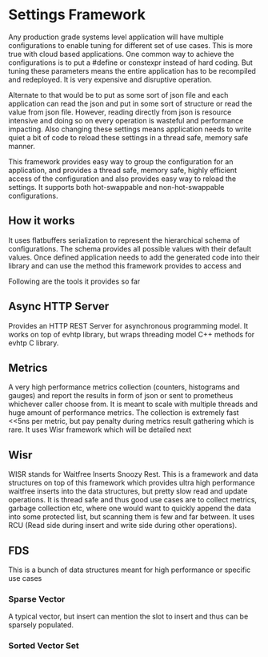 # Settings Framework

Any production grade systems level application will have multiple configurations to enable tuning for different set of 
use cases. This is more true with cloud based applications. One common way to achieve the configurations is to put a 
#define or constexpr instead of hard coding. But tuning these parameters means the entire application has to be 
recompiled and redeployed. It is very expensive and disruptive operation.

Alternate to that would be to put as some sort of json file and each application can read the json and put in some
sort of structure or read the value from json file. However, reading directly from json is resource intensive and doing
so on every operation is wasteful and performance impacting. Also changing these settings means application needs to
write quiet a bit of code to reload these settings in a thread safe, memory safe manner.

This framework provides easy way to group the configuration for an application, and provides a thread safe, memory safe,
highly efficient access of the configuration and also provides easy way to reload the settings. It supports both 
hot-swappable and non-hot-swappable configurations.

## How it works
It uses flatbuffers serialization to represent the hierarchical schema of configurations. The schema provides all
possible values with their default values. Once defined application needs to add the generated code into their library 
and can use the method this framework provides to access and 

Following are the tools it provides so far

## Async HTTP Server

Provides an HTTP REST Server for asynchronous programming model. It works on top of evhtp library, but wraps threading model
C++ methods for evhtp C library.

## Metrics

A very high performance metrics collection (counters, histograms and gauges) and report the results in form of json or 
sent to prometheus whichever caller choose from. It is meant to scale with multiple threads and huge amount of performance
metrics. The collection is extremely fast <<5ns per metric, but pay penalty during metrics result gathering which is rare. It
uses Wisr framework which will be detailed next

## Wisr

WISR stands for Waitfree Inserts Snoozy Rest. This is a framework and data structures on top of this framework which provides
ultra high performance waitfree inserts into the data structures, but pretty slow read and update operations. It is thread safe
and thus good use cases are to collect metrics, garbage collection etc, where one would want to quickly append the data into
some protected list, but scanning them is few and far between. It uses RCU (Read side during insert and write side during other
operations).

## FDS
This is a bunch of data structures meant for high performance or specific use cases
### Sparse Vector
A typical vector, but insert can mention the slot to insert and thus can be sparsely populated.

### Sorted Vector Set

